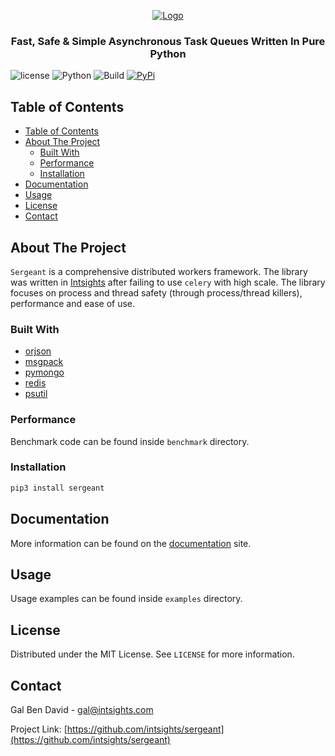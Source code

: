 <p align="center">
    <a href="https://github.com/intsights/sergeant">
        <img src="https://raw.githubusercontent.com/intsights/sergeant/master/images/logo.png" alt="Logo">
    </a>
    <h3 align="center">
        Fast, Safe & Simple Asynchronous Task Queues Written In Pure Python
    </h3>
</p>

![license](https://img.shields.io/badge/MIT-License-blue)
![Python](https://img.shields.io/badge/Python-3.7%20%7C%203.8%20%7C%203.9%20%7C%203.10%20%7C%203.11-blue)
![Build](https://github.com/intsights/sergeant/workflows/Build/badge.svg)
[![PyPi](https://img.shields.io/pypi/v/sergeant.svg)](https://pypi.org/project/sergeant/)

## Table of Contents

- [Table of Contents](#table-of-contents)
- [About The Project](#about-the-project)
  - [Built With](#built-with)
  - [Performance](#performance)
  - [Installation](#installation)
- [Documentation](#documentation)
- [Usage](#usage)
- [License](#license)
- [Contact](#contact)


## About The Project

`Sergeant` is a comprehensive distributed workers framework. The library was written in [Intsights](https://intsights.com/) after failing to use `celery` with high scale. The library focuses on process and thread safety (through process/thread killers), performance and ease of use.


### Built With

* [orjson](https://github.com/ijl/orjson)
* [msgpack](https://github.com/msgpack/msgpack-python)
* [pymongo](https://github.com/mongodb/mongo-python-driver)
* [redis](https://github.com/andymccurdy/redis-py)
* [psutil](https://github.com/giampaolo/psutil)


### Performance

Benchmark code can be found inside `benchmark` directory.


### Installation

```sh
pip3 install sergeant
```


## Documentation

More information can be found on the [documentation](https://intsights.github.io/sergeant/) site.

## Usage

Usage examples can be found inside `examples` directory.


## License

Distributed under the MIT License. See `LICENSE` for more information.


## Contact

Gal Ben David - gal@intsights.com

Project Link: [https://github.com/intsights/sergeant](https://github.com/intsights/sergeant)
